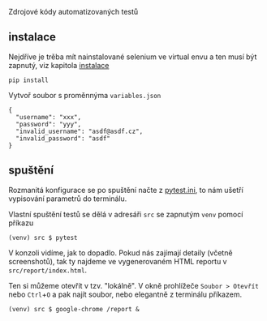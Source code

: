 Zdrojové kódy automatizovaných testů

instalace
---------

Nejdříve je trěba mít nainstalované selenium ve virtual envu a ten musí být zapnutý, viz kapitola [instalace](../instalace)

`pip install`

Vytvoř soubor s proměnnýma `variables.json`

```
{
  "username": "xxx",
  "password": "yyy",
  "invalid_username": "asdf@asdf.cz",
  "invalid_password": "asdf"
}
```


spuštění
--------

Rozmanitá konfigurace se po spuštění načte z [pytest.ini](pytest.ini), to nám ušetří vypisování parametrů do terminálu.

Vlastní spuštění testů se dělá v adresáři `src` se zapnutým `venv` pomocí příkazu

`(venv) src $ pytest`

V konzoli vidíme, jak to dopadlo. Pokud nás zajímají detaily (včetně screenshotů), tak ty najdeme ve vygenerovaném HTML reportu v `src/report/index.html`.


Ten si můžeme otevřít v tzv. "lokálně". V okně prohlížeče `Soubor > Otevřít` nebo `Ctrl`+`O` a pak najít soubor, nebo elegantně z terminálu příkazem.

`(venv) src $ google-chrome /report &`


